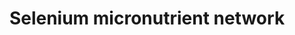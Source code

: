 ---
annotations:
- type: Pathway Ontology
  value: selenoamino acid metabolic pathway
authors:
- MaintBot
- Samuel Sklar
- Egonw
- Khanspers
- Lindarieswijk
- Finterly
- Eweitz
description: 'The selenium-centred micronutrient biological network. The most relevant
  biochemical processes related to selenium in the context of metabolism, oxidation
  and inflammation are represented. Also, the compartmental separation (intracellular
  vs. plasma) is presented, identifying the selenium centred plasma metabolome. A
  selenoprotein database exists at: http://www.selenodb.org.'
last-edited: 2022-01-31
organisms:
- Mus musculus
redirect_from:
- /index.php/Pathway:WP1272
- /instance/WP1272
schema-jsonld:
- '@context': https://schema.org/
  '@id': https://wikipathways.github.io/pathways/WP1272.html
  '@type': Dataset
  creator:
    '@type': Organization
    name: WikiPathways
  description: 'The selenium-centred micronutrient biological network. The most relevant
    biochemical processes related to selenium in the context of metabolism, oxidation
    and inflammation are represented. Also, the compartmental separation (intracellular
    vs. plasma) is presented, identifying the selenium centred plasma metabolome.
    A selenoprotein database exists at: http://www.selenodb.org.'
  keywords:
  - TRXR 1
  - Leukotriene A4
  - NADP
  - SOD
  - Iron
  - PGG3
  - Heme
  - FMN
  - PGI2
  - TN
  - H2O
  - Hypoxanthine
  - Gpx1
  - Manganese
  - Homocysteine
  - Copper
  - PGFS
  - glutathione disulfide
  - 'Hypoxanthine '
  - COX2
  - Gpx6
  - B
  - Gsr
  - Tbxas1
  - Lipoic acid
  - PGH3
  - ALA (n-3)
  - Leukotriene F4
  - Methionine
  - iPF2-alpha
  - PGF2a
  - Lipoxin A4
  - Ptgis
  - PGE2
  - Mtr
  - SelR
  - Glutathione
  - Selk
  - Cysteine
  - Leukotriene D4
  - Sepp1
  - 5-HPETE
  - Selenium
  - Leukotriene B4
  - Fads2
  - NADPH
  - Vitamin B12
  - PGH2
  - Gpx2
  - Niacin
  - a-tocopherol
  - LeukotrieneE4
  - TRXR 2
  - Zinc
  - PGD2
  - TRXR 3
  - 'Methionine '
  - Ptgds
  - ROS
  - H2O2
  - Tromboxane A2
  - C22:5 (n-6)
  - FAD
  - 15-HETE
  - RNS
  - Mthfr
  - Lipoxin B4
  - COX1
  - Pyridoxal 5'-phosphate
  - SelW
  - d4 desaturase
  - Fads1
  - Kmo
  - Gpx4
  - EPA (n-3)
  - Methionine sulfoxide
  - Thromboxane A2
  - Alox5
  - Uric Acid
  - AA (n-6)
  - Uric acid
  - DHA (n-3)
  - PGG2
  - Xdh
  - Ptges
  - Thioredoxin
  - IE
  - Tryptophan
  - O2
  - Xanthine
  - Pnpo
  - Ascorbic acid
  - T
  - Riboflavin
  - PGE3
  - a-Tocopherol
  - Leukotriene E4
  - Folic acid
  - Gpx3
  - Endoperoxidase
  - F2-Isoprostane
  - Thromboxane B2
  - Cat
  - LA (n-6)
  - Leukotriene C4
  license: CC0
  name: Selenium micronutrient network
seo: CreativeWork
title: Selenium micronutrient network
wpid: WP1272
---